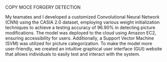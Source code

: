 COPY MOCE FORGERY DETECTION 

My teamates and I developed a customized Convolutional Neural Network (CNN) using the CASIA 2.0 dataset, employing various weight initialization techniques to achieve a testing accuracy of 96.90% in detecting picture modifications. The model was deployed to the cloud using Amazon EC2, ensuring accessibility for users. Additionally, a Support Vector Machine (SVM) was utilized for picture categorization. To make the model more user-friendly, we created an intuitive graphical user interface (GUI) website that allows individuals to easily test and interact with the system.
